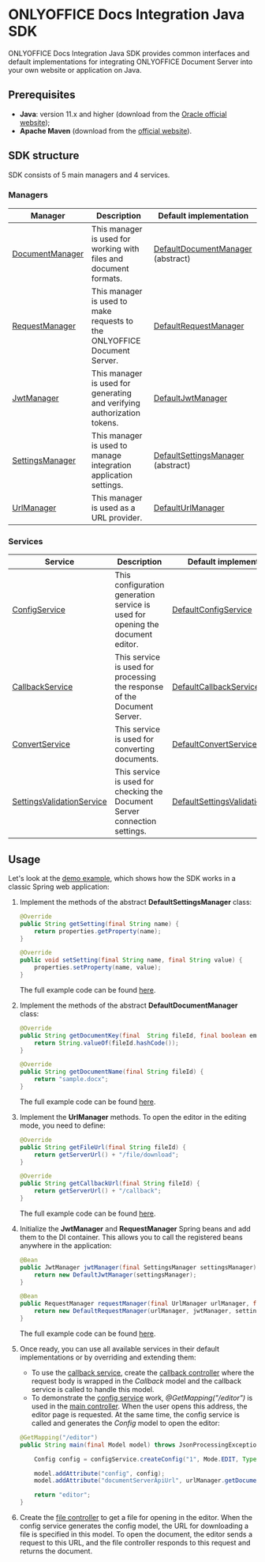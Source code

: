 # ONLYOFFICE Docs Integration Java SDK

ONLYOFFICE Docs Integration Java SDK provides common interfaces and default implementations for integrating ONLYOFFICE Document Server into your own website or application on Java.

## Prerequisites
* **Java**: version 11.x and higher (download from the [Oracle official website](https://www.oracle.com/java/technologies/downloads/#java11));
* **Apache Maven** (download from the [official website](https://maven.apache.org/download.cgi)).

## SDK structure 
SDK consists of 5 main managers and 4 services.

### Managers

| Manager                       | Description                                                             | Default implementation           |
| ----------------------------- | ----------------------------------------------------------------------- | -------------------------------- |
| [DocumentManager](/src/main/java/com/onlyoffice/manager/document/DocumentManager.java)| This manager is used for working with files and document formats.| [DefaultDocumentManager](/src/main/java/com/onlyoffice/manager/document/DefaultDocumentManager.java)  (abstract)|
| [RequestManager](/src/main/java/com/onlyoffice/manager/request/RequestManager.java)| This manager is used to make requests to the ONLYOFFICE Document Server.| [DefaultRequestManager](/src/main/java/com/onlyoffice/manager/request/DefaultRequestManager.java)|
| [JwtManager](/src/main/java/com/onlyoffice/manager/security/JwtManager.java) | This manager is used for generating and verifying authorization tokens. | [DefaultJwtManager](/src/main/java/com/onlyoffice/manager/security/DefaultJwtManager.java)|
| [SettingsManager](/src/main/java/com/onlyoffice/manager/settings/SettingsManager.java)| This manager is used to manage integration application settings.| [DefaultSettingsManager](/src/main/java/com/onlyoffice/manager/settings/DefaultSettingsManager.java)  (abstract)|
| [UrlManager](/src/main/java/com/onlyoffice/manager/url/UrlManager.java) | This manager is used as a URL provider.| [DefaultUrlManager](/src/main/java/com/onlyoffice/manager/url/DefaultUrlManager.java)|

### Services

| Service                       | Description                                                                   | Default implementation           |
| ----------------------------- | ----------------------------------------------------------------------------- | -------------------------------- |
| [ConfigService](/src/main/java/com/onlyoffice/service/documenteditor/config/ConfigService.java) | This configuration generation service is used for opening the document editor.| [DefaultConfigService](/src/main/java/com/onlyoffice/service/documenteditor/config/DefaultConfigService.java)|
| [CallbackService](/src/main/java/com/onlyoffice/service/documenteditor/callback/CallbackService.java)| This service is used for processing the response of the Document Server.| [DefaultCallbackService](/src/main/java/com/onlyoffice/service/documenteditor/callback/DefaultCallbackService.java)|
| [ConvertService](/src/main/java/com/onlyoffice/service/convert/ConvertService.java)| This service is used for converting documents.| [DefaultConvertService](/src/main/java/com/onlyoffice/service/convert/DefaultConvertService.java)|
| [SettingsValidationService](/src/main/java/com/onlyoffice/service/settings/SettingsValidationService.java)| This service is used for checking the Document Server connection settings.| [DefaultSettingsValidationService](/src/main/java/com/onlyoffice/service/settings/DefaultSettingsValidationService.java)  |


## Usage

Let's look at the [demo example](/demo-example), which shows how the SDK works in a classic Spring web application:

1. Implement the methods of the abstract **DefaultSettingsManager** class:
    ```java
    @Override
    public String getSetting(final String name) {
        return properties.getProperty(name);
    }

    @Override
    public void setSetting(final String name, final String value) {
        properties.setProperty(name, value);
    }
    ```
    The full example code can be found [here](/demo-example/src/main/java/com/onlyoffice/demoexample/manager/SettingsManagerImpl.java).

2. Implement the methods of the abstract **DefaultDocumentManager** class:
    ```java
    @Override
    public String getDocumentKey(final  String fileId, final boolean embedded) {
        return String.valueOf(fileId.hashCode());
    }

    @Override
    public String getDocumentName(final String fileId) {
        return "sample.docx";
    }
    ```
    The full example code can be found [here](/demo-example/src/main/java/com/onlyoffice/demoexample/manager/DocumentManagerImpl.java).

3. Implement the **UrlManager** methods. To open the editor in the editing mode, you need to define:
    ```java
    @Override
    public String getFileUrl(final String fileId) {
        return getServerUrl() + "/file/download";
    }

    @Override
    public String getCallbackUrl(final String fileId) {
        return getServerUrl() + "/callback";
    }
    ```
    The full example code can be found [here](/demo-example/src/main/java/com/onlyoffice/demoexample/manager/UrlMangerImpl.java).

4. Initialize the **JwtManager** and **RequestManager** Spring beans and add them to the DI container. This allows you to call the registered beans anywhere in the application:
    ```java
    @Bean
    public JwtManager jwtManager(final SettingsManager settingsManager) {
        return new DefaultJwtManager(settingsManager);
    }

    @Bean
    public RequestManager requestManager(final UrlManager urlManager, final JwtManager jwtManager, final SettingsManager settingsManager) {
        return new DefaultRequestManager(urlManager, jwtManager, settingsManager);
    }
    ```
    The full example code can be found [here](/demo-example/src/main/java/com/onlyoffice/demoexample/DemoExampleApplication.java).

5. Once ready, you can use all available services in their default implementations or by overriding and extending them:
    * To use the [callback service](/demo-example/src/main/java/com/onlyoffice/demoexample/service/CallbackServiceImpl.java), create the [callback controller](/demo-example/src/main/java/com/onlyoffice/demoexample/controllers/CallbackController.java) where the request body is wrapped in the *Callback* model and the callback service is called to handle this model.
    * To demonstrate the [config service](/demo-example/src/main/java/com/onlyoffice/demoexample/service/ConfigServiceImpl.java) work, *@GetMapping("/editor")* is used in the [main controller](/demo-example/src/main/java/com/onlyoffice/demoexample/controllers/MainController.java). When the user opens this address, the editor page is requested. At the same time, the config service is called and generates the *Config* model to open the editor:
    ```java
    @GetMapping("/editor")
    public String main(final Model model) throws JsonProcessingException {

        Config config = configService.createConfig("1", Mode.EDIT, Type.DESKTOP);

        model.addAttribute("config", config);
        model.addAttribute("documentServerApiUrl", urlManager.getDocumentServerApiUrl());

        return "editor";
    }
    ```

6. Create the [file controller](/demo-example/src/main/java/com/onlyoffice/demoexample/controllers/FileController.java) to get a file for opening in the editor. When the config service generates the config model, the URL for downloading a file is specified in this model. To open the document, the editor sends a request to this URL, and the file controller responds to this request and returns the document.
